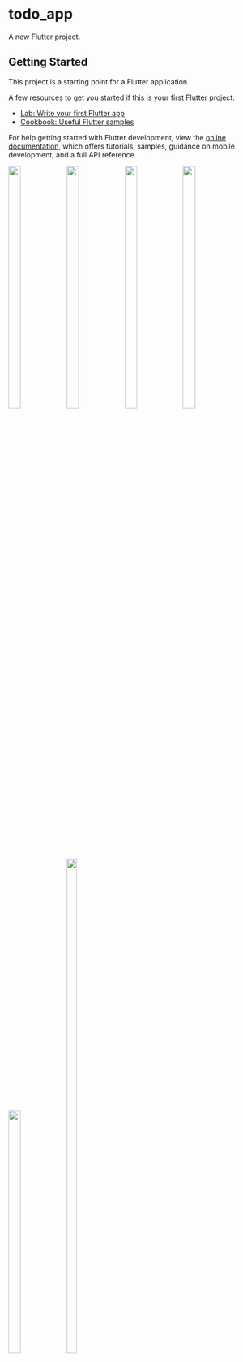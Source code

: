 # todo_app

A new Flutter project.

## Getting Started

This project is a starting point for a Flutter application.

A few resources to get you started if this is your first Flutter project:

- [Lab: Write your first Flutter app](https://docs.flutter.dev/get-started/codelab)
- [Cookbook: Useful Flutter samples](https://docs.flutter.dev/cookbook)

For help getting started with Flutter development, view the
[online documentation](https://docs.flutter.dev/), which offers tutorials,
samples, guidance on mobile development, and a full API reference.
<p float="center">


  <img src="https://user-images.githubusercontent.com/121655112/234757703-f28e8618-905e-43af-b9b0-15cbcd513c6d.png" width=22% height=35%>
  <img src="https://user-images.githubusercontent.com/121655112/234757719-fabf17d5-d660-4189-a73f-7ff25dce78a1.png" width=22% height=35%>
  <img src="https://user-images.githubusercontent.com/121655112/234757730-b21d072d-ff58-4697-ae26-075680696b0a.png" width=22% height=35%>
  <img src="https://user-images.githubusercontent.com/121655112/234757742-9d621d7e-20cf-4c11-a1f9-47e6db2450da.png" width=22% height=35%>
  <img src="https://user-images.githubusercontent.com/121655112/234757768-23eb2cdf-b9d7-4333-80ff-a1b5e6f3fa36.png" width=22% height=35%>
   <img src="https://user-images.githubusercontent.com/121655112/234757818-942d3880-4905-4ce8-abfd-da5b9ecfb85e.mp4" width=20% height=50%>


  </p>
